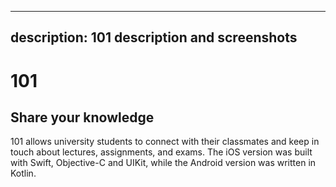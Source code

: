 
---
description: 101 description and screenshots 
---

# 101
## Share your knowledge

101 allows university students to connect with their classmates and keep in touch about lectures, assignments, and exams. The iOS version was built with Swift, Objective-C and UIKit, while the Android version was written in Kotlin.
